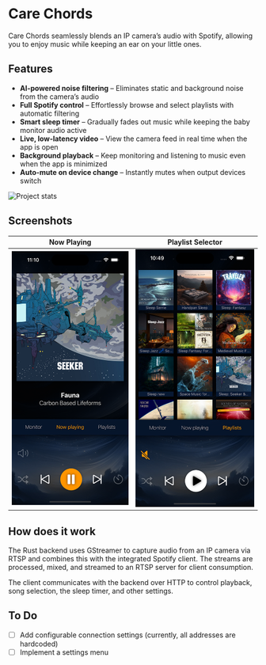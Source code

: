 # Care Chords

Care Chords seamlessly blends an IP camera’s audio with Spotify, allowing you to enjoy music while
keeping an ear on your little ones.

## Features

- **AI-powered noise filtering** – Eliminates static and background noise from the camera’s audio
- **Full Spotify control** – Effortlessly browse and select playlists with automatic filtering
- **Smart sleep timer** – Gradually fades out music while keeping the baby monitor audio active
- **Live, low-latency video** – View the camera feed in real time when the app is open
- **Background playback** – Keep monitoring and listening to music even when the app is minimized
- **Auto-mute on device change** – Instantly mutes when output devices switch

![Project stats](https://pstatool.wdudokvanheel.nl/wdudokvanheel/care-chords.svg)

## Screenshots

| Now Playing                          | Playlist Selector                                |
|--------------------------------------|--------------------------------------------------|
| ![Now Playing](docs/now_playing.png) | ![Playlist Selector](docs/playlist_selector.png) |

## How does it work

The Rust backend uses GStreamer to capture audio from an IP camera via RTSP and combines this with
the integrated Spotify client. The streams are processed, mixed, and streamed to an RTSP server for
client consumption.

The client communicates with the backend over HTTP to control playback, song selection, the sleep timer, and other settings.

## To Do

- [ ] Add configurable connection settings (currently, all addresses are hardcoded)
- [ ] Implement a settings menu

